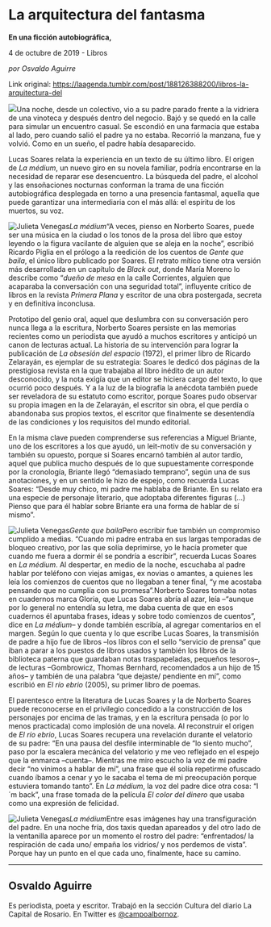 # La arquitectura del fantasma

**En una ficción autobiográfica,**

4 de octubre de 2019 - Libros

_por Osvaldo Aguirre_

Link original: https://laagenda.tumblr.com/post/188126388200/libros-la-arquitectura-del

![](https://64.media.tumblr.com/8f29d1ffb910f8cc8b23c51cd064c659/d123b7dc5ecfc0eb-d4/s500x750/1ce932b56e4e8dbfbfd3ef4949e1521a1d4c3f32.jpg)Una noche, desde un
colectivo, vio a su padre parado frente a la vidriera de una vinoteca y después
dentro del negocio. Bajó y se quedó en la calle para simular un encuentro
casual. Se escondió en una farmacia que estaba al lado, pero cuando salió el
padre ya no estaba. Recorrió la manzana, fue y volvió. Como en un sueño, el
padre había desaparecido.

Lucas Soares relata la
experiencia en un texto de su último libro. El origen de *La médium*, un nuevo giro en su novela familiar, podría encontrarse
en la necesidad de reparar ese desencuentro. La búsqueda del padre, el alcohol
y las ensoñaciones nocturnas conforman la trama de una ficción autobiográfica
desplegada en torno a una presencia fantasmal, aquella que puede garantizar una
intermediaria con el más allá: el espíritu de los muertos, su voz.

![Julieta Venegas](https://64.media.tumblr.com/ea7cde64a4607efb55abf6dc44eb4058/d123b7dc5ecfc0eb-58/s250x400/6c3edb520a00e1c80619dd52e79b62709828ebcf.jpg)*La médium*“A
veces, pienso en Norberto Soares, puede ser una música en la ciudad o los tonos
de la prosa del libro que estoy leyendo o la figura vacilante de alguien que se
aleja en la noche”, escribió Ricardo Piglia en el prólogo a la reedición de los
cuentos de *Gente que baila*, el único libro
publicado por Soares. El retrato mítico tiene otra versión más desarrollada en
un capítulo de *Black out*, donde María
Moreno lo describe como “*dueño
de mesa* en la calle Corrientes, alguien que acaparaba la
conversación con una seguridad total”, influyente crítico de libros en la revista *Primera Plana* y escritor de una obra postergada, secreta y en
definitiva inconclusa.

Prototipo
del genio oral, aquel que deslumbra con su conversación pero nunca llega a la
escritura, Norberto Soares persiste en las memorias recientes como un
periodista que ayudó a muchos escritores y anticipó un canon de lecturas
actual. La historia de su intervención para lograr la publicación de *La obsesión del espacio* (1972), el
primer libro de Ricardo Zelarayán, es ejemplar de su estrategia: Soares le
dedicó dos páginas de la prestigiosa revista en la que trabajaba al libro
inédito de un autor desconocido, y la nota exigía que un editor se hiciera
cargo del texto, lo que ocurrió poco después. Y a la luz de la biografía la
anécdota también puede ser reveladora de su estatuto como escritor, porque
Soares pudo observar su propia imagen en la de Zelarayán, el escritor sin obra,
el que perdía o abandonaba sus propios textos, el escritor que finalmente se
desentendía de las condiciones y los requisitos del mundo editorial.

En
la misma clave pueden comprenderse sus referencias a Miguel Briante, uno de los
escritores a los que ayudó, un leit-motiv de su conversación y también su
opuesto, porque si Soares encarnó también al autor tardío, aquel que publica
mucho después de lo que supuestamente corresponde por la cronología, Briante llegó
“demasiado temprano”, según una de sus anotaciones, y en un sentido le hizo de
espejo, como recuerda Lucas Soares: “Desde muy chico, mi padre me hablaba de Briante.
En su relato era una especie de personaje literario, que adoptaba diferentes
figuras (…) Pienso que para él hablar sobre Briante era una forma de hablar de
sí mismo”.

![Julieta Venegas](https://64.media.tumblr.com/d6cf52119437d16924249d15513a990c/d123b7dc5ecfc0eb-ab/s250x400/acd443fbe08b7a2cb89b042a46981bacff8c0d2f.jpg)*Gente
que baila*Pero
escribir fue también un compromiso cumplido a medias. “Cuando mi padre entraba
en sus largas temporadas de bloqueo creativo, por las que solía deprimirse, yo
le hacía prometer que cuando me fuera a dormir él se pondría a escribir”,
recuerda Lucas Soares en *La médium*.
Al despertar, en medio de la noche, escuchaba al padre hablar por teléfono con
viejas amigas, ex novias o amantes, a quienes les leía los comienzos de cuentos
que no llegaban a tener final, “y me acostaba pensando que no cumplía con su
promesa”.Norberto
Soares tomaba notas en cuadernos marca Gloria, que Lucas Soares abría al azar,
leía –“aunque por lo general no entendía su letra, me daba cuenta de que en
esos cuadernos él apuntaba frases, ideas y sobre todo comienzos de cuentos”,
dice en *La médium–* y donde también
escribía, al agregar comentarios en el margen. Según lo que cuenta y lo que
escribe Lucas Soares, la transmisión de padre a hijo fue de libros –los libros
con el sello “servicio de prensa” que iban a parar a los puestos de libros
usados y también los libros de la biblioteca paterna que guardaban notas
traspapeladas, pequeños tesoros–, de lecturas –Gombrowicz, Thomas Bernhard,
recomendados a un hijo de 15 años– y también de una palabra “que dejaste/
pendiente en mí”, como escribió en *El río
ebrio* (2005), su primer libro de poemas.

El
parentesco entre la literatura de Lucas Soares y la de Norberto Soares puede
reconocerse en el privilegio concedido a la construcción de los personajes por
encima de las tramas, y en la escritura pensada (o por lo menos practicada)
como implosión de una novela. Al reconstruir el origen de *El río ebrio*, Lucas Soares recupera una
revelación durante el velatorio de su padre: “En una pausa del desfile interminable de “lo siento mucho”,
paso por la escalera mecánica del velatorio y me veo reflejado en el espejo que
la enmarca –cuenta–. Mientras me miro escucho la voz de mi padre decir “no
vinimos a hablar de mí”, una frase que él solía repetirme ofuscado cuando
íbamos a cenar y yo le sacaba el tema de mi preocupación porque estuviera
tomando tanto”. En *La médium*, la
voz del padre dice otra cosa: “I´m back”, una frase tomada de la película *El color del dinero* que usaba como una
expresión de felicidad.

![Julieta Venegas](https://64.media.tumblr.com/475c56d8a768e9cd541433c346db3831/d123b7dc5ecfc0eb-d6/s250x400/d0cf4c257619bd265f20c916bf3f95ee0aa74ccd.jpg)*La médium*Entre esas imágenes hay una
transfiguración del padre. En una noche fría, dos taxis quedan apareados y del
otro lado de la ventanilla aparece por un momento el rostro del padre:
“enfrentados/ la respiración de cada uno/ empaña los vidrios/ y nos perdemos de
vista”. Porque hay un punto en el que cada uno, finalmente, hace su camino.



---

Osvaldo Aguirre
---------------

 Es periodista, poeta y escritor. Trabajó en la sección Cultura del diario La Capital de Rosario. En Twitter es [@campoalbornoz](https://twitter.com/campoalbornoz). 

